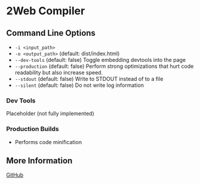 # 2Web Compiler

## Command Line Options

- `-i <input_path>`
- `-o <output_path>` (default: dist/index.html)
- `--dev-tools` (default: false) Toggle embedding devtools into the page
- `--production` (default: false) Perform strong optimizations that hurt code readability but also increase speed.
- `--stdout` (default: false) Write to STDOUT instead of to a file
- `--silent` (default: false) Do not write log information

### Dev Tools

Placeholder (not fully implemented)

### Production Builds

- Performs code minification

## More Information

[GitHub](https://github.com/hudson-newey/2web)
